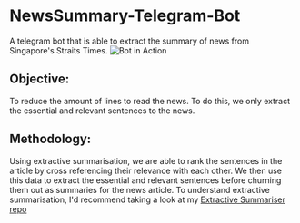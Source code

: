 # NewsSummary-Telegram-Bot
A telegram bot that is able to extract the summary of news from Singapore's Straits Times. 
![Bot in Action](https://github.com/jaotheboss/NewsSummary-Telegram-Bot/blob/master/Bot%20in%20Action.png)

## Objective:
To reduce the amount of lines to read the news. To do this, we only extract the essential and relevant sentences to the news.

## Methodology:
Using extractive summarisation, we are able to rank the sentences in the article by cross referencing their relevance with each other. We then use this data to extract the essential and relevant sentences before churning them out as summaries for the news article. To understand extractive summarisation, I'd recommend taking a look at my [Extractive Summariser repo](https://github.com/jaotheboss/Extractive-Summariser)
